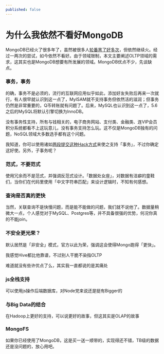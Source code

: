 ```yaml
---
published: false
---
```


# 为什么我依然不看好MongoDB

MongoDB已经火了很多年了，虽然被很多人[轮番黑了好多次][1]，但依然继续火。经过一两次的尝试，如今依然不看好。由于领域限制，本文主要阐述OLTP领域的需求，这其实也是MongoDB想要有所发展的领域。MongoDB优点不少，先谈缺点。

### 事务，事务
的确，事务不是必须的，流行的互联网应用似乎如此，添加好友失败后再来一次就行，有人很早就认识到这一点了，MyISAM就不支持事务但依然活的滋润；但事务仍然是非常重要的，Q币转账就有问题了。后来，MySQL也认识到这一点了，5.6之后的MySQL将默认引擎切换为InnoDB。

没有事务性支持，所有与钱相关的，电子商务网站、支付类、金融类、连VIP会员积分系统都看不上这玩意儿，没有事务支持怎么玩。这不仅是MongoDB独有的问题，NoSQL领域大多数选手都有这个问题。

我知道，你可以使用诸如[两段提交这种Hack方式][2]来使之支持「事务」，不过你确定这好使。另外，子事务呢？

### 范式，不要范式
使用冗余而不是范式，并强调反范式设计。「数据处女座」，对数据有洁癖的童鞋们，当你们在代码里使用「中文字符串匹配」来设计逻辑时，不知有何感想。

### 查询是否真的更快
当然，关联查询不是快慢问题，而是能不能做的问题，我们就不说他了。数据量稍微大一点，个人感觉对于MySQL、Postgres等，并不具备很强的优势，何况你真的不能join。

### 不安全更光荣？
默认居然是「非安全」模式，官方以此为荣，强调这会使得Mongo跑得「更快」。

我感觉Hive都比他靠谱，不过别人干脆不染指OLTP

难道就没有些许优点了么，其实我一直都说的是其痛处

### js全栈支持
可以使用js操作后端数据库，对Node党来说还是挺有Bigger的

### 与Big Data的结合
在Hadoop上更好的支持，可以说更好的故事，但这其实是OLAP的故事

### MongoFS
如果你已经使用了MongoDB，这是买一送一顺带的，实现得还不错，TB级的数据还是没问题的，放心用吧。


  [1]: http://coolshell.cn/articles/5826.html "千万别用MongoDB？"
  [2]: http://cookbook.mongodb.org/patterns/perform-two-phase-commits/ "Perform Two Phase Commits"
  